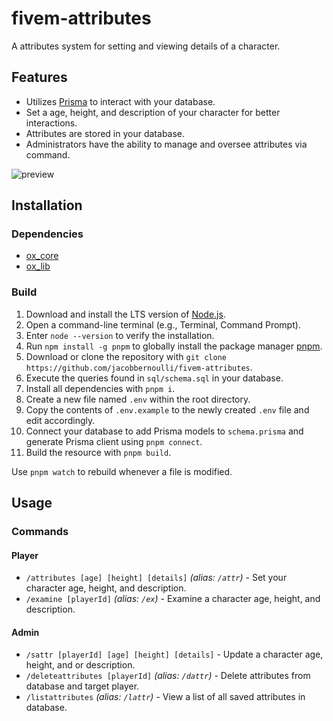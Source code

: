 # fivem-attributes

A attributes system for setting and viewing details of a character.

## Features

- Utilizes [Prisma](https://www.prisma.io) to interact with your database.
- Set a age, height, and description of your character for better interactions.
- Attributes are stored in your database.
- Administrators have the ability to manage and oversee attributes via command.

![preview](https://github.com/user-attachments/assets/6ffd27a7-a59d-4a6c-8907-b4759ccfce90)

## Installation

### Dependencies

- [ox_core](https://github.com/overextended/ox_core)
- [ox_lib](https://github.com/overextended/ox_lib)

### Build

1. Download and install the LTS version of [Node.js](https://nodejs.org/en).
2. Open a command-line terminal (e.g., Terminal, Command Prompt).
3. Enter `node --version` to verify the installation.
4. Run `npm install -g pnpm` to globally install the package manager [pnpm](https://pnpm.io).
5. Download or clone the repository with `git clone https://github.com/jacobbernoulli/fivem-attributes`.
6. Execute the queries found in `sql/schema.sql` in your database.
7. Install all dependencies with `pnpm i`.
8. Create a new file named `.env` within the root directory.
9. Copy the contents of `.env.example` to the newly created `.env` file and edit accordingly.
10. Connect your database to add Prisma models to `schema.prisma` and generate Prisma client using `pnpm connect`.
11. Build the resource with `pnpm build`.

Use `pnpm watch` to rebuild whenever a file is modified.

## Usage

### Commands

#### Player

- `/attributes [age] [height] [details]` _(alias: `/attr`)_ - Set your character age, height, and description.
- `/examine [playerId]` _(alias: `/ex`)_ - Examine a character age, height, and description.

#### Admin

- `/sattr [playerId] [age] [height] [details]` - Update a character age, height, and or description.
- `/deleteattributes [playerId]` _(alias: `/dattr`)_ - Delete attributes from database and target player.
- `/listattributes` _(alias: `/lattr`)_ - View a list of all saved attributes in database.
